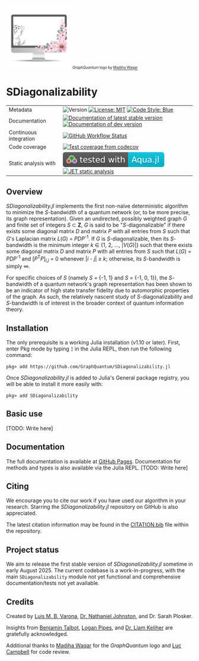 <img src="https://github.com/GraphQuantum/SDiagonalizability.jl/raw/main/docs/src/assets/logo.jpg" alt="GraphQuantum logo by Madiha Waqar" height="175"/>
<sup><sub><em>GraphQuantum</em> logo by <a href="https://github.com/madihaahmed1">Madiha Waqar</a></sub></sup>

# SDiagonalizability

<table>
  <tr>
    <td>Metadata</td>
    <td>
      <img src="https://img.shields.io/badge/version-v0.1.0--dev-pink.svg" alt="Version">
      <a href="https://opensource.org/licenses/MIT"><img src="https://img.shields.io/badge/License-MIT-A31F34.svg" alt="License: MIT"></a>
      <a href="https://github.com/JuliaDiff/BlueStyle"><img src="https://img.shields.io/badge/code%20style-blue-4495d1.svg" alt="Code Style: Blue"></a>
    </td>
  </tr>
  <tr>
    <td>Documentation</td>
    <td>
      <a href="https://graphquantum.github.io/SDiagonalizability.jl/stable/"><img src="https://img.shields.io/badge/docs-stable-darkgreen.svg" alt="Documentation of latest stable version"></a>
      <a href="https://graphquantum.github.io/SDiagonalizability.jl/dev/"><img src="https://img.shields.io/badge/docs-dev-rebeccapurple.svg" alt="Documentation of dev version"></a>
    </td>
  </tr>
  <tr>
    <td>Continuous integration</td>
    <td>
      <a href="https://github.com/GraphQuantum/SDiagonalizability.jl/actions?query=workflow%3ACI+branch%3Amain"><img src="https://github.com/GraphQuantum/SDiagonalizability.jl/actions/workflows/CI.yml/badge.svg" alt="GitHub Workflow Status"></a>
    </td>
  </tr>
  <tr>
    <td>Code coverage</td>
    <td>
      <a href="https://codecov.io/gh/GraphQuantum/SDiagonalizability.jl"><img src="https://codecov.io/gh/GraphQuantum/SDiagonalizability.jl/branch/main/graph/badge.svg" alt="Test coverage from codecov"></a>
    </td>
    </tr>
    <tr>
      <td>Static analysis with</td>
      <td>
        <a href="https://github.com/JuliaTesting/Aqua.jl"><img src="https://raw.githubusercontent.com/JuliaTesting/Aqua.jl/master/badge.svg" alt="Aqua QA"></a>
        <a href="https://github.com/aviatesk/JET.jl"><img src="https://img.shields.io/badge/%E2%9C%88%20tested%20with-JET.jl%EF%B8%8F-9cf.svg" alt="JET static analysis"></a>
      </td>
    </tr>
</table>

## Overview

*SDiagonalizability.jl* implements the first non-naïve deterministic algorithm to minimize the *S*-bandwidth of a quantum network (or, to be more precise, its graph representation). Given an undirected, possibly weighted graph *G* and finite set of integers *S* &subset; **Z**, *G* is said to be "*S*-diagonalizable" if there exists some diagonal matrix *D* and matrix *P* with all entries from *S* such that *G*'s Laplacian matrix *L*(*G*) = *PDP*<sup>-1</sup>. If *G* is *S*-diagonalizable, then its *S*-bandwidth is the minimum integer *k* &isin; {1, 2, &hellip;, |*V*(*G*)|} such that there exists some diagonal matrix *D* and matrix *P* with all entries from *S* such that *L*(*G*) = *PDP*<sup>-1</sup> and [*P*<sup>T</sup>*P*]<sub>*i,j*</sub> = 0 whenever |*i* - *j*| &ge; *k*; otherwise, its *S*-bandwidth is simply &infin;.

For specific choices of *S* (namely *S* = {-1, 1} and *S* = {-1, 0, 1}), the *S*-bandwidth of a quantum network's graph representation has been shown to be an indicator of high state transfer fidelity due to automorphic properties of the graph. As such, the relatively nascent study of *S*-diagonalizability and *S*-bandwidth is of interest in the broader context of quantum information theory.

## Installation

The only prerequisite is a working Julia installation (v1.10 or later). First, enter Pkg mode by typing `]` in the Julia REPL, then run the following command:

```julia-repl
pkg> add https://github.com/GraphQuantum/SDiagonalizability.jl
```

Once *SDiagonalizability.jl* is added to Julia's General package registry, you will be able to install it more easily with:

```julia-repl
pkg> add SDiagonalizability
```

## Basic use

[TODO: Write here]

## Documentation

The full documentation is available at [GitHub Pages](https://graphquantum.github.io/SDiagonalizability.jl/). Documentation for methods and types is also available via the Julia REPL. [TODO: Write here]

## Citing

We encourage you to cite our work if you have used our algorithm in your research. Starring the *SDiagonalizability.jl* repository on GitHub is also appreciated.

The latest citation information may be found in the [CITATION.bib](https://raw.githubusercontent.com/GraphQuantum/SDiagonalizability.jl/main/CITATION.bib) file within the repository.

## Project status

We aim to release the first stable version of *SDiagonalizability.jl* sometime in early August 2025. The current codebase is a work-in-progress, with the main `SDiagonalizability` module not yet functional and comprehensive documentation/tests not yet available.

## Credits

Created by [Luis M. B. Varona](https://github.com/Luis-Varona), [Dr. Nathaniel Johnston](https://github.com/nathanieljohnston), and Dr. Sarah Plosker.

Insights from [Benjamin Talbot](https://github.com/Benjamin-Talbot), [Logan Pipes](https://github.com/logan-pipes), and [Dr. Liam Keliher](https://github.com/lkeliher) are gratefully acknowledged.

Additional thanks to [Madiha Waqar](https://github.com/madihaahmed1) for the *GraphQuantum* logo and [Luc Campbell](https://github.com/Luc-Campbell) for code review.
